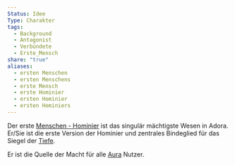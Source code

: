 ```yaml
---
Status: Idee
Type: Charakter
tags:
  - Background
  - Antagonist
  - Verbündete
  - Erste_Mensch
share: "true"
aliases:
  - ersten Menschen
  - ersten Menschens
  - erste Mensch
  - erste Hominier
  - ersten Hominier
  - ersten Hominiers
---
```

Der erste [Menschen - Hominier](./Menschen%20-%20Hominier.md) ist das singulär mächtigste Wesen in Adora. Er/Sie ist die erste Version der Hominier und zentrales Bindeglied für das Siegel der [Tiefe](../Orte/Biome/Die%20Innere%20Welt/Tiefe.md). 

Er ist die Quelle der Macht für alle [Aura](../../../Aura.md) Nutzer. 

